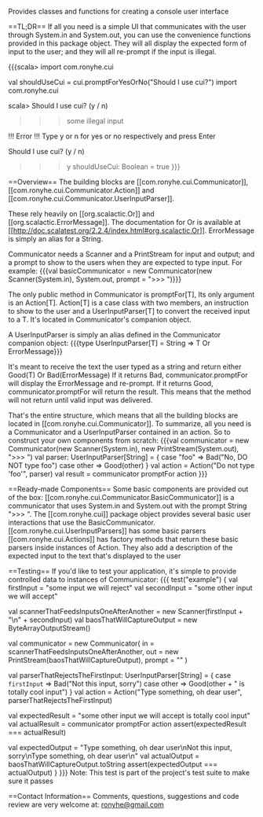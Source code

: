Provides classes and functions for creating a console user interface

==TL;DR==
If all you need is a simple UI that communicates with the user through System.in and System.out, you can use
the convenience functions provided in this package object. They will all display the expected form of input to the
user; and they will all re-prompt if the input is illegal.

{{{scala> import com.ronyhe.cui

val shouldUseCui = cui.promptForYesOrNo("Should I use cui?")
import com.ronyhe.cui

scala> Should I use cui?	(y / n)
>>> some illegal input

!!! Error !!!	Type y or n for yes or no respectively and press Enter

Should I use cui?	(y / n)
>>> y
shouldUseCui: Boolean = true
}}}

==Overview==
The building blocks are [[com.ronyhe.cui.Communicator]], [[com.ronyhe.cui.Communicator.Action]] and
[[com.ronyhe.cui.Communicator.UserInputParser]].

These rely heavily on [[org.scalactic.Or]] and [[org.scalactic.ErrorMessage]].
The documentation for Or is available at [[http://doc.scalatest.org/2.2.4/index.html#org.scalactic.Or]].
 ErrorMessage is simply an alias for a String.

Communicator needs a Scanner and a PrintStream for input and output; and a
prompt to show to the users when they are expected to type input. For example:
{{{val basicCommunicator = new Communicator(new Scanner(System.in), System.out, prompt = ">>> ")}}}

The only public method in Communicator is promptFor[T], Its only argument is an Action[T].
Action[T] is a case class with two members, an instruction to show to the user and a UserInputParser[T] to convert
the
received input to a T. It's located in Communicator's companion object.

A UserInputParser is simply an alias defined in the Communicator companion object:
{{{type UserInputParser[T] = String => T Or ErrorMessage}}}

It's meant to receive the text the user typed as a string and return either Good(T) Or Bad(ErrorMessage)
If it returns Bad, communicator.promptFor will display the ErrorMessage and re-prompt.
If it returns Good, communicator.promptFor will return the result.
This means that the method will not return until valid input was delivered.

That's the entire structure, which means that all the building blocks are located in
[[com.ronyhe.cui.Communicator]].
To summarize, all you need is a Communicator and a UserInputParser contained in an action. So to construct your
own components from scratch:
{{{val communicator = new Communicator(new Scanner(System.in), new PrintStream(System.out), ">>> ")
val parser: UserInputParser[String] = {
  case "foo" => Bad("No, DO NOT type foo")
  case other => Good(other)
}
val action = Action("Do not type 'foo'", parser)
val result = communicator promptFor action
}}}

==Ready-made Components==
Some basic components are provided out of the box:
[[com.ronyhe.cui.Communicator.BasicCommunicator]] is a communicator that uses System.in and System.out with the
prompt String ">>> ".
The [[com.ronyhe.cui]] package object provides several basic user interactions that use the BasicCommunicator.
[[com.ronyhe.cui.UserInputParsers]] has some basic parsers
[[com.ronyhe.cui.Actions]] has factory methods that return these basic parsers inside instances of Action. They
also add a description of the expected input to the text that's displayed to the user

==Testing==
If you'd like to test your application, it's simple to provide controlled data to instances of Communicator:
{{{
test("example") {
  val firstInput = "some input we will reject"
  val secondInput = "some other input we will accept"

  val scannerThatFeedsInputsOneAfterAnother = new Scanner(firstInput + "\n" + secondInput)
  val baosThatWillCaptureOutput = new ByteArrayOutputStream()

  val communicator = new Communicator(
    in = scannerThatFeedsInputsOneAfterAnother,
    out = new PrintStream(baosThatWillCaptureOutput),
    prompt = ""
  )

  val parserThatRejectsTheFirstInput: UserInputParser[String] = {
    case `firstInput` => Bad("Not this input, sorry")
    case other => Good(other + " is totally cool input")
  }
  val action = Action("Type something, oh dear user", parserThatRejectsTheFirstInput)

  val expectedResult = "some other input we will accept is totally cool input"
  val actualResult = communicator promptFor action
  assert(expectedResult === actualResult)

  val expectedOutput = "Type something, oh dear user\nNot this input, sorry\nType something, oh dear user\n"
  val actualOutput = baosThatWillCaptureOutput.toString
  assert(expectedOutput === actualOutput)
}
}}}
Note: This test is part of the project's test suite to make sure it passes

==Contact Information==
Comments, questions, suggestions and code review are very welcome at: ronyhe@gmail.com